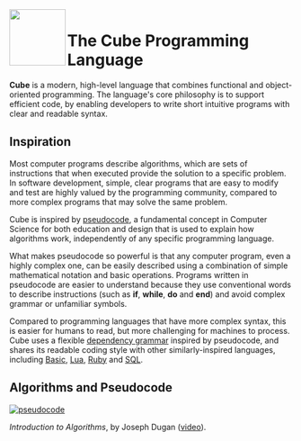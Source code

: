 <img align="left" height="100" src="https://upload.wikimedia.org/wikipedia/commons/c/c3/Lambda-letter-lowercase-symbol-Garamond.svg">

# The Cube Programming Language

**Cube** is a modern, high-level language that combines functional and object-oriented programming. The language's core philosophy is to support efficient code, by enabling developers to write short intuitive programs with clear and readable syntax.

## Inspiration

Most computer programs describe algorithms, which are sets of instructions that when executed provide the solution to a specific problem. In software development, simple, clear programs that are easy to modify and test are highly valued by the programming community, compared to more complex programs that may solve the same problem.

Cube is inspired by [pseudocode](https://www.youtube.com/watch?v=gcQMBK53UjI), a fundamental concept in Computer Science for both education and design that is used to explain how algorithms work, independently of any specific programming language.

What makes pseudocode so powerful is that any computer program, even a highly complex one, can be easily described using a combination of simple mathematical notation and basic operations. Programs written in pseudocode are easier to understand because they use conventional words to describe instructions (such as **if**, **while**, **do** and **end**) and avoid complex grammar or unfamiliar symbols.

Compared to programming languages that have more complex syntax, this is easier for humans to read, but more challenging for machines to process. Cube uses a flexible [dependency grammar](https://en.wikipedia.org/wiki/Dependency_grammar) inspired by pseudocode, and shares its readable coding style with other similarly-inspired languages, including [Basic](https://en.wikipedia.org/wiki/BASIC), [Lua](https://en.wikipedia.org/wiki/Lua_(programming_language)), [Ruby](https://github.com/ThibaultJanBeyer/cheatsheets/blob/master/Ruby-Cheatsheet.md) and [SQL](https://en.wikipedia.org/wiki/Select_(SQL)).

## Algorithms and Pseudocode

[![pseudocode](https://img.youtube.com/vi/gcQMBK53UjI/0.jpg)](https://www.youtube.com/watch?v=gcQMBK53UjI "pseudocode")

*Introduction to Algorithms*, by Joseph Dugan ([video](https://www.youtube.com/watch?v=gcQMBK53UjI)).
